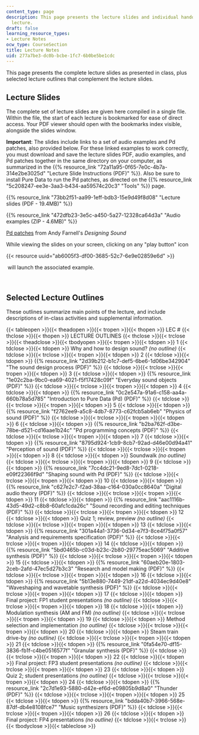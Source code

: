 ```yaml
---
content_type: page
description: This page presents the lecture slides and individual handouts for each
  lecture.
draft: false
learning_resource_types:
- Lecture Notes
ocw_type: CourseSection
title: Lecture Notes
uid: 277a7be3-dc0b-bcbe-1fc7-6b0be5be1cdc
---
```

This page presents the complete lecture slides as presented in class, plus selected lecture outlines that complement the lecture slides.

## Lecture Slides

The complete set of lecture slides are given here compiled in a single file. Within the file, the start of each lecture is bookmarked for ease of direct access. Your PDF viewer should open with the bookmarks index visible, alongside the slides window. 

**Important**: The slides include links to a set of audio examples and Pd patches, also provided below. For these linked examples to work correctly, you must download and save the lecture slides PDF, audio examples, and Pd patches together in the same directory on your computer, as summarized in the {{% resource_link "72a11a95-0f65-7e0c-4b7a-314e2be3025d" "Lecture Slide Instructions (PDF)" %}}. Also be sure to install Pure Data to run the Pd patches, as directed on the {{% resource_link "5c208247-ee3e-3aa3-b434-aa59574c20c3" "Tools" %}} page.

{{% resource_link "73bb2f51-aa99-1eff-bdb3-15e9d49f8d08" "Lecture slides (PDF - 19.4MB)" %}}

{{% resource_link "472dfb23-3e5c-a450-5a27-12328ca64d3a" "Audio examples (ZIP - 4.6MB)" %}}

[Pd patches](https://mitp-content-server.mit.edu/books/content/sectbyfn/books_pres_0/8375/designing_sound.zip/index.html) from Andy Farnell's *Designing Sound*

While viewing the slides on your screen, clicking on any "play button" icon

{{< resource uuid="ab6005f3-df00-3685-52c7-6e9e02859e6d" >}}

 will launch the associated example.

 

## Selected Lecture Outlines

These outlines summarize main points of the lecture, and include descriptions of in-class activities and supplemental information.

{{< tableopen >}}{{< theadopen >}}{{< tropen >}}{{< thopen >}}
LEC #
{{< thclose >}}{{< thopen >}}
LECTURE OUTLINES
{{< thclose >}}{{< trclose >}}{{< theadclose >}}{{< tbodyopen >}}{{< tropen >}}{{< tdopen >}}
1
{{< tdclose >}}{{< tdopen >}}
Why and how to design sound? *(no outline)*
{{< tdclose >}}{{< trclose >}}{{< tropen >}}{{< tdopen >}}
2
{{< tdclose >}}{{< tdopen >}}
{{% resource_link "2d39b212-b1c7-def5-6be6-1d06be342904" "The sound design process (PDF)" %}}
{{< tdclose >}}{{< trclose >}}{{< tropen >}}{{< tdopen >}}
3
{{< tdclose >}}{{< tdopen >}}
{{% resource_link "1e02c2ba-9bc0-ea69-4021-f5f17428c09f" "Everyday sound objects (PDF)" %}}
{{< tdclose >}}{{< trclose >}}{{< tropen >}}{{< tdopen >}}
4
{{< tdclose >}}{{< tdopen >}}
{{% resource_link "0c2e547a-91a6-c158-aa4a-660b78a5d785" "Introduction to Pure Data (Pd) (PDF)" %}}
{{< tdclose >}}{{< trclose >}}{{< tropen >}}{{< tdopen >}}
5
{{< tdclose >}}{{< tdopen >}}
{{% resource_link "f2762ee9-a5c8-4db7-8773-c62fcb5ab6eb" "Physics of sound (PDF)" %}}
{{< tdclose >}}{{< trclose >}}{{< tropen >}}{{< tdopen >}}
6
{{< tdclose >}}{{< tdopen >}}
{{% resource_link "b2ba762f-d3be-78be-d521-cd16aae1b24c" "Pd programming concepts (PDF)" %}}
{{< tdclose >}}{{< trclose >}}{{< tropen >}}{{< tdopen >}}
7
{{< tdclose >}}{{< tdopen >}}
{{% resource_link "8795d924-1cb9-8cb7-92ad-d46e00d94a41" "Perception of sound (PDF)" %}}
{{< tdclose >}}{{< trclose >}}{{< tropen >}}{{< tdopen >}}
8
{{< tdclose >}}{{< tdopen >}}
Soundwalk *(no outline)*
{{< tdclose >}}{{< trclose >}}{{< tropen >}}{{< tdopen >}}
9
{{< tdclose >}}{{< tdopen >}}
{{% resource_link "7cc4dc21-9ed8-7dc1-0218-e09f22366f9d" "Shaping sound with Pd (PDF)" %}}
{{< tdclose >}}{{< trclose >}}{{< tropen >}}{{< tdopen >}}
10
{{< tdclose >}}{{< tdopen >}}
{{% resource_link "c627e2c7-f2ad-38aa-c164-030a0cc8640a" "Digital audio theory (PDF)" %}}
{{< tdclose >}}{{< trclose >}}{{< tropen >}}{{< tdopen >}}
11
{{< tdclose >}}{{< tdopen >}}
{{% resource_link "aac1116b-43d5-49d2-c8b8-60afc1cda26c" "Sound recording and editing techniques (PDF)" %}}
{{< tdclose >}}{{< trclose >}}{{< tropen >}}{{< tdopen >}}
12
{{< tdclose >}}{{< tdopen >}}
Quiz 1; review, preview *(no outline)*
{{< tdclose >}}{{< trclose >}}{{< tropen >}}{{< tdopen >}}
13
{{< tdclose >}}{{< tdopen >}}
{{% resource_link "301a44a1-3736-0d34-e7f3-8ce4f75a0f57" "Analysis and requirements specification (PDF)" %}}
{{< tdclose >}}{{< trclose >}}{{< tropen >}}{{< tdopen >}}
14
{{< tdclose >}}{{< tdopen >}}
{{% resource_link "5bd0465b-c03d-b23c-2b80-29775eac5069" "Additive synthesis (PDF)" %}}
{{< tdclose >}}{{< trclose >}}{{< tropen >}}{{< tdopen >}}
15
{{< tdclose >}}{{< tdopen >}}
{{% resource_link "60aeb20e-1803-2ceb-2afd-47ec5d27b3c3" "Research and model making (PDF)" %}}
{{< tdclose >}}{{< trclose >}}{{< tropen >}}{{< tdopen >}}
16
{{< tdclose >}}{{< tdopen >}}
{{% resource_link "5b13e880-7449-21df-a22d-4034ec9d40e8" "Waveshaping and wavetable synthesis (PDF)" %}}
{{< tdclose >}}{{< trclose >}}{{< tropen >}}{{< tdopen >}}
17
{{< tdclose >}}{{< tdopen >}}
Final project: FP1 student presentations *(no outline)*
{{< tdclose >}}{{< trclose >}}{{< tropen >}}{{< tdopen >}}
18
{{< tdclose >}}{{< tdopen >}}
Modulation synthesis (AM and FM) *(no outline)*
{{< tdclose >}}{{< trclose >}}{{< tropen >}}{{< tdopen >}}
19
{{< tdclose >}}{{< tdopen >}}
Method selection and implementation *(no outline)*
{{< tdclose >}}{{< trclose >}}{{< tropen >}}{{< tdopen >}}
20
{{< tdclose >}}{{< tdopen >}}
Steam train drive-by *(no outline)*
{{< tdclose >}}{{< trclose >}}{{< tropen >}}{{< tdopen >}}
21
{{< tdclose >}}{{< tdopen >}}
{{% resource_link "0fa54e70-df15-3836-fb1f-c4be0516577f" "Granular synthesis (PDF)" %}}
{{< tdclose >}}{{< trclose >}}{{< tropen >}}{{< tdopen >}}
22
{{< tdclose >}}{{< tdopen >}}
Final project: FP3 student presentations *(no outline)*
{{< tdclose >}}{{< trclose >}}{{< tropen >}}{{< tdopen >}}
23
{{< tdclose >}}{{< tdopen >}}
Quiz 2; student presentations *(no outline)*
{{< tdclose >}}{{< trclose >}}{{< tropen >}}{{< tdopen >}}
24
{{< tdclose >}}{{< tdopen >}}
{{% resource_link "2c7d1e93-5880-d42e-ef6d-e09805b9d8a0" "Thunder (PDF)" %}}
{{< tdclose >}}{{< trclose >}}{{< tropen >}}{{< tdopen >}}
25
{{< tdclose >}}{{< tdopen >}}
{{% resource_link "bdda40b7-3966-568e-87df-db4e8108fce7" "Music synthesizers (PDF)" %}}
{{< tdclose >}}{{< trclose >}}{{< tropen >}}{{< tdopen >}}
26
{{< tdclose >}}{{< tdopen >}}
Final project: FP4 presentations *(no outline)*
{{< tdclose >}}{{< trclose >}}{{< tbodyclose >}}{{< tableclose >}}